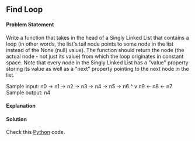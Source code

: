 ## Find Loop

#### Problem Statement


Write a function that takes in the head of a Singly Linked List that contains a loop (in other words, the
list's tail node points to some node in the list instead of the None (null) value). The function should
return the node (the actual node - not just its value) from which the loop originates in constant space.
Note that every node in the Singly Linked List has a "value" property storing its value as well as a "next"
property pointing to the next node in the list.


Sample input:
n0 -> n1 -> n2 -> n3 -> n4 -> n5 -> n6
                        ^           v
                        n9 <- n8 <- n7
Sample output: n4


#### Explanation



#### Solution

Check this [Python](../python/Find_Loop.py) code.

